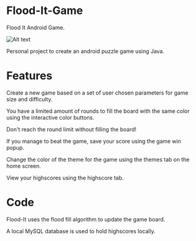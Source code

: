 # Flood-It-Game
Flood It Android Game.

![Alt text](https://imgur.com/6PCK8yD "Flood It")

Personal project to create an android puzzle game using Java. 

# Features
Create a new game based on a set of user chosen parameters for game size and difficulty.

You have a limited amount of rounds to fill the board with the same color using the interactive color buttons. 

Don't reach the round limit without filling the board!

If you manage to beat the game, save your score using the game win popup.

Change the color of the theme for the game using the themes tab on the home screen. 

View your highscores using the highscore tab. 


# Code 
Flood-It uses the flood fill algorithm to update the game board. 

A local MySQL database is used to hold highscores locally. 


